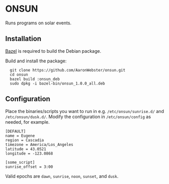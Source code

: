 # ONSUN

Runs programs on solar events.

## Installation

[Bazel](https://docs.bazel.build/versions/master/install.html) is required to
build the Debian package.

Build and install the package:

```shell
  git clone https://github.com/AaronWebster/onsun.git
  cd onsun
  bazel build :onsun_deb
  sudo dpkg -i bazel-bin/onsun_1.0.0_all.deb
```

## Configuration

Place the binaries/scripts you want to run in e.g. `/etc/onsun/sunrise.d/` and
`/etc/onsun/dusk.d/`.  Modify the configuration in `/etc/onsun/config` as
needed, for example.

```
[DEFAULT]
name = Eugene
region = Cascadia
timezone = America/Los_Angeles
latitude = 43.0521
longitude = -123.0868

[some_script]
sunrise_offset = 3:00
```

Valid epochs are `dawn`, `sunrise`, `noon`, `sunset`, and `dusk`.
